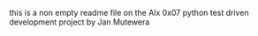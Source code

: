 this is a non empty readme file on the Alx 0x07 python test driven development project by Jan Mutewera
